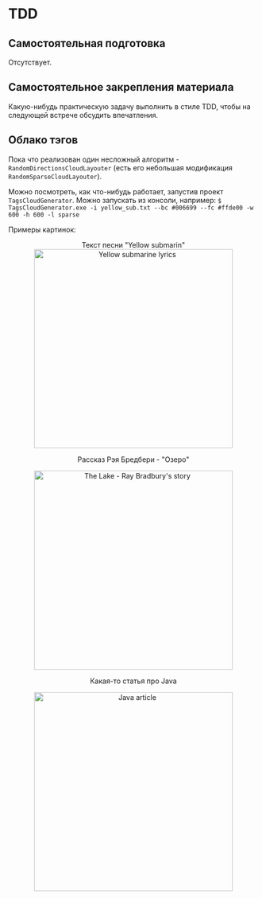# TDD

## Самостоятельная подготовка
Отсутствует.

## Самостоятельное закрепления материала
Какую-нибудь практическую задачу выполнить в стиле TDD, чтобы на следующей встрече обсудить впечатления.

## Облако тэгов

Пока что реализован один несложный алгоритм - `RandomDirectionsCloudLayouter` (есть его небольшая модификация `RandomSparseCloudLayouter`).

Можно посмотреть, как что-нибудь работает, запустив проект `TagsCloudGenerator`. Можно запускать из консоли, например: ```$ TagsCloudGenerator.exe -i yellow_sub.txt --bc #006699 --fc #ffde00 -w 600 -h 600 -l sparse```

Примеры картинок:
<center>
Текст песни "Yellow submarin"

<img src="http://imgur.com/download/MZpgStA" alt="Yellow submarine lyrics" width="400">

Рассказ Рэя Бредбери - "Озеро"

<img src="http://imgur.com/download/RknRXPj" alt="The Lake - Ray Bradbury's story" width="400">

Какая-то статья про Java

<img src="http://imgur.com/download/Dp7hwan" alt="Java article" width="400">
</center>